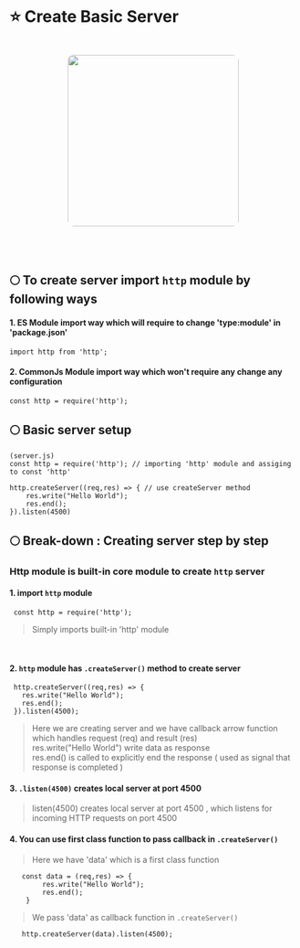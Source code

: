 # ⭐ Create Basic Server


<p align="center">
  <img
    src="https://github.com/user-attachments/assets/40fb276e-9f19-4db2-82e9-744cb862b930",
    width="300" 
    style="border-radius:10px; margin-top:20px; margin-bottom:20px;" 
  />
</p>

<br>

## 🌕 To create server import ```http``` module by following ways
#### 1. ES Module import way which will require to change 'type:module' in 'package.json'
    import http from 'http';

#### 2. CommonJs Module import way which won't require any change any configuration
    const http = require('http');

## 🌕 Basic server setup

```
(server.js)
const http = require('http'); // importing 'http' module and assiging to const 'http'

http.createServer((req,res) => { // use createServer method
    res.write("Hello World");
    res.end();
}).listen(4500)
```

## 🌕 Break-down : Creating server step by step

### Http module is built-in core module to create ```http``` server
#### 1. import ```http``` module 
     const http = require('http');
> Simply imports built-in 'http' module
<br>

#### 2. ```http``` module has ```.createServer()``` method to create server
     http.createServer((req,res) => {
       res.write("Hello World");
       res.end();
     }).listen(4500);
 > Here we are creating server and we have callback arrow function which handles request (req) and result (res) <br>
 > res.write("Hello World") write data as response <br>
 > res.end() is called to explicitly end the response ( used as signal that response is completed ) <br>

#### 3. ```.listen(4500)``` creates local server at port 4500
> listen(4500) creates local server at port 4500 , which listens for incoming HTTP requests on port 4500 <br>

#### 4. You can use first class function to pass callback in ```.createServer()```

> Here we have 'data' which is a first class function <br>

       const data = (req,res) => {
            res.write("Hello World");
            res.end();
        }

> We pass 'data' as callback function in ```.createServer()```

       http.createServer(data).listen(4500);
